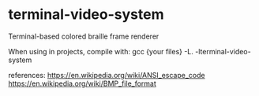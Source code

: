 # terminal-video-system
Terminal-based colored braille frame renderer

When using in projects, compile with: gcc {your files} -L. -lterminal-video-system 

references: https://en.wikipedia.org/wiki/ANSI_escape_code
            https://en.wikipedia.org/wiki/BMP_file_format
